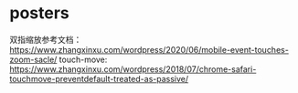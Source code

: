 # posters

双指缩放参考文档：https://www.zhangxinxu.com/wordpress/2020/06/mobile-event-touches-zoom-sacle/
touch-move:  https://www.zhangxinxu.com/wordpress/2018/07/chrome-safari-touchmove-preventdefault-treated-as-passive/
